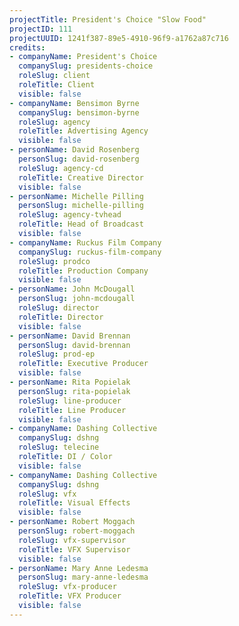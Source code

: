 ```yaml
---
projectTitle: President's Choice "Slow Food"
projectID: 111
projectUUID: 1241f387-89e5-4910-96f9-a1762a87c716
credits:
- companyName: President's Choice
  companySlug: presidents-choice
  roleSlug: client
  roleTitle: Client
  visible: false
- companyName: Bensimon Byrne
  companySlug: bensimon-byrne
  roleSlug: agency
  roleTitle: Advertising Agency
  visible: false
- personName: David Rosenberg
  personSlug: david-rosenberg
  roleSlug: agency-cd
  roleTitle: Creative Director
  visible: false
- personName: Michelle Pilling
  personSlug: michelle-pilling
  roleSlug: agency-tvhead
  roleTitle: Head of Broadcast
  visible: false
- companyName: Ruckus Film Company
  companySlug: ruckus-film-company
  roleSlug: prodco
  roleTitle: Production Company
  visible: false
- personName: John McDougall
  personSlug: john-mcdougall
  roleSlug: director
  roleTitle: Director
  visible: false
- personName: David Brennan
  personSlug: david-brennan
  roleSlug: prod-ep
  roleTitle: Executive Producer
  visible: false
- personName: Rita Popielak
  personSlug: rita-popielak
  roleSlug: line-producer
  roleTitle: Line Producer
  visible: false
- companyName: Dashing Collective
  companySlug: dshng
  roleSlug: telecine
  roleTitle: DI / Color
  visible: false
- companyName: Dashing Collective
  companySlug: dshng
  roleSlug: vfx
  roleTitle: Visual Effects
  visible: false
- personName: Robert Moggach
  personSlug: robert-moggach
  roleSlug: vfx-supervisor
  roleTitle: VFX Supervisor
  visible: false
- personName: Mary Anne Ledesma
  personSlug: mary-anne-ledesma
  roleSlug: vfx-producer
  roleTitle: VFX Producer
  visible: false
---
```

